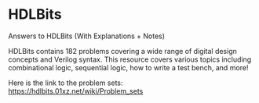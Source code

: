 # HDLBits
Answers to HDLBits (With Explanations + Notes)

HDLBits contains 182 problems covering a wide range of digital design concepts and Verilog syntax. This resource covers various topics including combinational logic, sequential logic, how to write a test bench, and more!

Here is the link to the problem sets: https://hdlbits.01xz.net/wiki/Problem_sets
